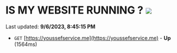 # IS MY WEBSITE RUNNING ? [![](https://img.shields.io/static/v1?label=Sponsor&message=%E2%9D%A4&logo=GitHub&color=%23fe8e86)](https://github.com/sponsors/<username>)

Last updated: **9/6/2023, 8:45:15 PM**

- `GET` [https://youssefservice.me](https://youssefservice.me) - **Up** (1564ms)
